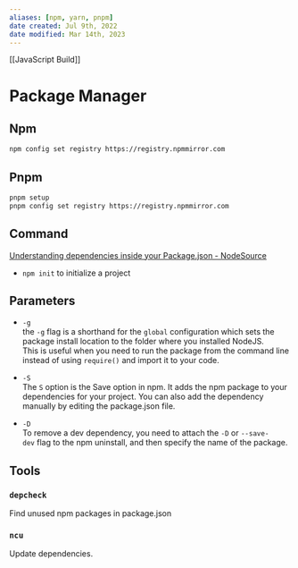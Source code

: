 ```yaml
---
aliases: [npm, yarn, pnpm]
date created: Jul 9th, 2022
date modified: Mar 14th, 2023
---
```


[[JavaScript Build]]
# Package Manager

## Npm
```bash
npm config set registry https://registry.npmmirror.com
```

## Pnpm
```bash
pnpm setup  
pnpm config set registry https://registry.npmmirror.com
```

## Command
[Understanding dependencies inside your Package.json - NodeSource](https://nodesource.com/blog/understanding-dependencies-inside-your-packagejson)
- `npm init` to initialize a project

## Parameters
- `-g`  
the `-g` flag is a shorthand for the `global` configuration which sets the package install location to the folder where you installed NodeJS.  
This is useful when you need to run the package from the command line instead of using `require()` and import it to your code.

- `-S`  
The `S` option is the Save option in npm. It adds the npm package to your dependencies for your project. You can also add the dependency manually by editing the package.json file.

- `-D`  
To remove a dev dependency, you need to attach the `-D` or `--save-dev` flag to the npm uninstall, and then specify the name of the package.

## Tools

### `depcheck`
Find unused npm packages in package.json

### `ncu`
Update dependencies.
